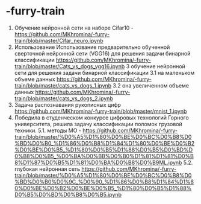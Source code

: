# -furry-train
1. Обучение нейронной сети на наборе Cifar10 -https://github.com/MKhromina/-furry-train/blob/master/Cifar_neuro.ipynb
2. Использование Использование предварительно обученной сверточной нейронной сети (VGG16) для решения задачи бинарной классификации https://github.com/MKhromina/-furry-train/blob/master/Cats_vs_dogs_vgg16.ipynb
3 обучение нейронной сети для решения задачи бинарной классификации
3.1 на маленьком объеме данных https://github.com/MKhromina/-furry-train/blob/master/cats_vs_dogs_1.ipynb
3.2 она увеличенном объеме данных https://github.com/MKhromina/-furry-train/blob/master/cats_vs_dogs_2.ipynb
4. Задача распознавания рукописных цифр https://github.com/MKhromina/-furry-train/blob/master/mnist_1.ipynb
5. Победила в студенческом конкурсе цифровых технологий Горного университета, решила задачу классификации поломок грузовой техники. 
 5.1. методы МО - https://github.com/MKhromina/-furry-train/blob/master/%D0%A5%D1%80%D0%BE%D0%BC%D0%B8%D0%BD%D0%B0_%D1%86%D0%B8%D1%84%D1%80%D0%BE%D0%B2%D0%BE%D0%B5_%D1%80%D0%B5%D1%88%D0%B5%D0%BD%D0%B8%D0%B5_%D0%BA%D0%BB%D0%B0%D1%81%D1%81%D0%B8%D1%87%D0%B5%D1%81%D0%BA%D0%B8%D0%B9ML.ipynb
 5.2. глубокая нейронная сеть https://github.com/MKhromina/-furry-train/blob/master/%D0%A5%D1%80%D0%BE%D0%BC%D0%B8%D0%BD%D0%B0%D0%9C_%D0%90_%D1%86%D0%B8%D1%84%D1%80%D0%BE%D0%B2%D0%BE%D0%B5_%D1%80%D0%B5%D1%88%D0%B5%D0%BD%D0%B8%D0%B5.ipynb
